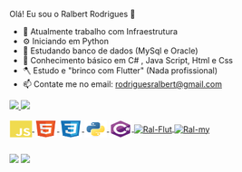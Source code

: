 Olá! Eu sou o Ralbert Rodrigues 👋

- 🔨 Atualmente trabalho com Infraestrutura
- ⚙  Iniciando em Python
- 🌱 Estudando banco de dados (MySql e Oracle)
- 🔑 Conhecimento básico em C# , Java Script, Html e Css
- 🪓 Estudo e "brinco com Flutter" (Nada profissional)
- 📫 Contate me no email: rodriguesralbert@gmail.com
 
<div>
  <a href="https://github.com/rafaballerini">
  <img height="180em" src="https://github-readme-stats.vercel.app/api?username=Ralbert88&show_icons=true&theme=dracula&include_all_commits=true&count_private=true"/>
  <img height="180em" src="https://github-readme-stats.vercel.app/api/top-langs/?username=Ralbert88&layout=compact&langs_count=7&theme=dracula"/>
</div>
<div style="display: inline_block"><br>
  <img align="center" alt="Ral-Js" height="30" width="40" src="https://raw.githubusercontent.com/devicons/devicon/master/icons/javascript/javascript-plain.svg">
  <img align="center" alt="Ral-HTML" height="30" width="40" src="https://raw.githubusercontent.com/devicons/devicon/master/icons/html5/html5-original.svg">
  <img align="center" alt="Ral-CSS" height="30" width="40" src="https://raw.githubusercontent.com/devicons/devicon/master/icons/css3/css3-original.svg">
  <img align="center" alt="Ral-Python" height="30" width="40" src="https://raw.githubusercontent.com/devicons/devicon/master/icons/python/python-original.svg">
  <img align="center" alt="Ral-Csharp" height="30" width="40" src="https://raw.githubusercontent.com/devicons/devicon/master/icons/csharp/csharp-original.svg">
  <img align="center" alt="Ral-Flut" height="30" width="40" src="https://img.shields.io/badge/Flutter-02569B?style=for-the-badge&logo=flutter&logoColor=white">
  <img align="center" alt="Ral-my" height="30" width="40" src=https://img.shields.io/badge/MySQL-00000F?style=for-the-badge&logo=mysql&logoColor=white">
 
</div>
  
  ##
 
<div> 

  <a href="https://instagram.com/rodriguesralbert" target="_blank"><img src="https://img.shields.io/badge/-Instagram-%23E4405F?style=for-the-badge&logo=instagram&logoColor=white" target="_blank"></a>
  <a href="https://www.linkedin.com/in/ralbert-rodrigues/" target="_blank"><img src="https://img.shields.io/badge/-LinkedIn-%230077B5?style=for-the-badge&logo=linkedin&logoColor=white" target="_blank"></a> 
 
 
</div>
  
